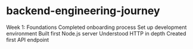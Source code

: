 # backend-engineering-journey
Week 1: Foundations
 Completed onboarding process
 Set up development environment
 Built first Node.js server
 Understood HTTP in depth
 Created first API endpoint
